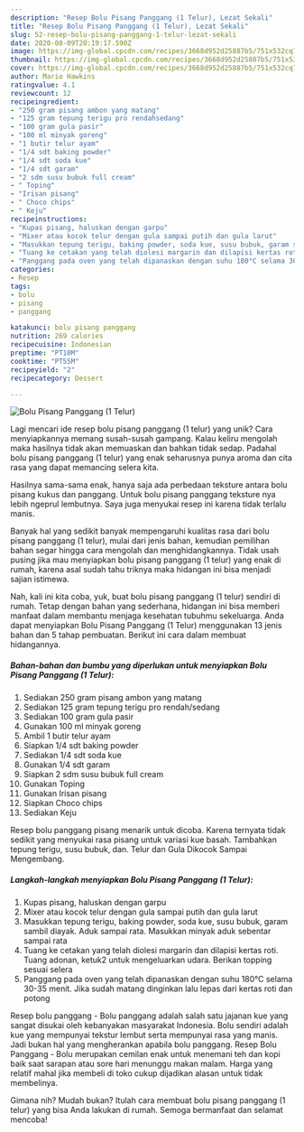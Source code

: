 ```yaml
---
description: "Resep Bolu Pisang Panggang (1 Telur), Lezat Sekali"
title: "Resep Bolu Pisang Panggang (1 Telur), Lezat Sekali"
slug: 52-resep-bolu-pisang-panggang-1-telur-lezat-sekali
date: 2020-08-09T20:19:17.590Z
image: https://img-global.cpcdn.com/recipes/3668d952d25887b5/751x532cq70/bolu-pisang-panggang-1-telur-foto-resep-utama.jpg
thumbnail: https://img-global.cpcdn.com/recipes/3668d952d25887b5/751x532cq70/bolu-pisang-panggang-1-telur-foto-resep-utama.jpg
cover: https://img-global.cpcdn.com/recipes/3668d952d25887b5/751x532cq70/bolu-pisang-panggang-1-telur-foto-resep-utama.jpg
author: Mario Hawkins
ratingvalue: 4.1
reviewcount: 12
recipeingredient:
- "250 gram pisang ambon yang matang"
- "125 gram tepung terigu pro rendahsedang"
- "100 gram gula pasir"
- "100 ml minyak goreng"
- "1 butir telur ayam"
- "1/4 sdt baking powder"
- "1/4 sdt soda kue"
- "1/4 sdt garam"
- "2 sdm susu bubuk full cream"
- " Toping"
- "Irisan pisang"
- " Choco chips"
- " Keju"
recipeinstructions:
- "Kupas pisang, haluskan dengan garpu"
- "Mixer atau kocok telur dengan gula sampai putih dan gula larut"
- "Masukkan tepung terigu, baking powder, soda kue, susu bubuk, garam sambil diayak. Aduk sampai rata. Masukkan minyak aduk sebentar sampai rata"
- "Tuang ke cetakan yang telah diolesi margarin dan dilapisi kertas roti. Tuang adonan, ketuk2 untuk mengeluarkan udara. Berikan topping sesuai selera"
- "Panggang pada oven yang telah dipanaskan dengan suhu 180°C selama 30-35 menit. Jika sudah matang dinginkan lalu lepas dari kertas roti dan potong"
categories:
- Resep
tags:
- bolu
- pisang
- panggang

katakunci: bolu pisang panggang 
nutrition: 269 calories
recipecuisine: Indonesian
preptime: "PT10M"
cooktime: "PT55M"
recipeyield: "2"
recipecategory: Dessert

---
```



![Bolu Pisang Panggang (1 Telur)](https://img-global.cpcdn.com/recipes/3668d952d25887b5/751x532cq70/bolu-pisang-panggang-1-telur-foto-resep-utama.jpg)

Lagi mencari ide resep bolu pisang panggang (1 telur) yang unik? Cara menyiapkannya memang susah-susah gampang. Kalau keliru mengolah maka hasilnya tidak akan memuaskan dan bahkan tidak sedap. Padahal bolu pisang panggang (1 telur) yang enak seharusnya punya aroma dan cita rasa yang dapat memancing selera kita.

Hasilnya sama-sama enak, hanya saja ada perbedaan teksture antara bolu pisang kukus dan panggang. Untuk bolu pisang panggang teksture nya lebih ngeprul lembutnya. Saya juga menyukai resep ini karena tidak terlalu manis.

Banyak hal yang sedikit banyak mempengaruhi kualitas rasa dari bolu pisang panggang (1 telur), mulai dari jenis bahan, kemudian pemilihan bahan segar hingga cara mengolah dan menghidangkannya. Tidak usah pusing jika mau menyiapkan bolu pisang panggang (1 telur) yang enak di rumah, karena asal sudah tahu triknya maka hidangan ini bisa menjadi sajian istimewa.


Nah, kali ini kita coba, yuk, buat bolu pisang panggang (1 telur) sendiri di rumah. Tetap dengan bahan yang sederhana, hidangan ini bisa memberi manfaat dalam membantu menjaga kesehatan tubuhmu sekeluarga. Anda dapat menyiapkan Bolu Pisang Panggang (1 Telur) menggunakan 13 jenis bahan dan 5 tahap pembuatan. Berikut ini cara dalam membuat hidangannya.

<!--inarticleads1-->

##### Bahan-bahan dan bumbu yang diperlukan untuk menyiapkan Bolu Pisang Panggang (1 Telur):

1. Sediakan 250 gram pisang ambon yang matang
1. Sediakan 125 gram tepung terigu pro rendah/sedang
1. Sediakan 100 gram gula pasir
1. Gunakan 100 ml minyak goreng
1. Ambil 1 butir telur ayam
1. Siapkan 1/4 sdt baking powder
1. Sediakan 1/4 sdt soda kue
1. Gunakan 1/4 sdt garam
1. Siapkan 2 sdm susu bubuk full cream
1. Gunakan  Toping
1. Gunakan Irisan pisang
1. Siapkan  Choco chips
1. Sediakan  Keju


Resep bolu panggang pisang menarik untuk dicoba. Karena ternyata tidak sedikit yang menyukai rasa pisang untuk variasi kue basah. Tambahkan tepung terigu, susu bubuk, dan. Telur dan Gula Dikocok Sampai Mengembang. 

<!--inarticleads2-->

##### Langkah-langkah menyiapkan Bolu Pisang Panggang (1 Telur):

1. Kupas pisang, haluskan dengan garpu
1. Mixer atau kocok telur dengan gula sampai putih dan gula larut
1. Masukkan tepung terigu, baking powder, soda kue, susu bubuk, garam sambil diayak. Aduk sampai rata. Masukkan minyak aduk sebentar sampai rata
1. Tuang ke cetakan yang telah diolesi margarin dan dilapisi kertas roti. Tuang adonan, ketuk2 untuk mengeluarkan udara. Berikan topping sesuai selera
1. Panggang pada oven yang telah dipanaskan dengan suhu 180°C selama 30-35 menit. Jika sudah matang dinginkan lalu lepas dari kertas roti dan potong


Resep bolu panggang - Bolu panggang adalah salah satu jajanan kue yang sangat disukai oleh kebanyakan masyarakat Indonesia. Bolu sendiri adalah kue yang mempunyai tekstur lembut serta mempunyai rasa yang manis. Jadi bukan hal yang mengherankan apabila bolu panggang. Resep Bolu Panggang - Bolu merupakan cemilan enak untuk menemani teh dan kopi baik saat sarapan atau sore hari menunggu makan malam. Harga yang relatif mahal jika membeli di toko cukup dijadikan alasan untuk tidak membelinya. 

Gimana nih? Mudah bukan? Itulah cara membuat bolu pisang panggang (1 telur) yang bisa Anda lakukan di rumah. Semoga bermanfaat dan selamat mencoba!
